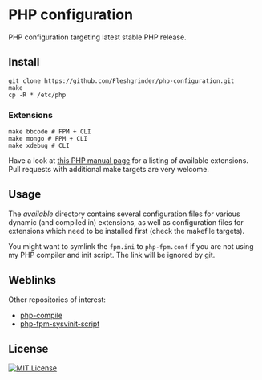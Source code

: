 # PHP configuration
PHP configuration targeting latest stable PHP release.

## Install
```shell
git clone https://github.com/Fleshgrinder/php-configuration.git
make
cp -R * /etc/php
```

### Extensions
```shell
make bbcode # FPM + CLI
make mongo # FPM + CLI
make xdebug # CLI
```

Have a look at [this PHP manual page](https://secure.php.net/extensions.membership) for a listing of available
 extensions. Pull requests with additional make targets are very welcome.

## Usage
The _available_ directory contains several configuration files for various dynamic (and compiled in) extensions, as well
 as configuration files for extensions which need to be installed first (check the makefile targets).

You might want to symlink the `fpm.ini` to `php-fpm.conf` if you are not using my PHP compiler and init script. The
 link will be ignored by git.

## Weblinks
Other repositories of interest:
- [php-compile](https://github.com/Fleshgrinder/php-compile)
- [php-fpm-sysvinit-script](https://github.com/Fleshgrinder/php-fpm-sysvinit-script)

## License
[![MIT License](https://upload.wikimedia.org/wikipedia/commons/thumb/c/c3/License_icon-mit.svg/48px-License_icon-mit.svg.png)](https://opensource.org/licenses/MIT)
